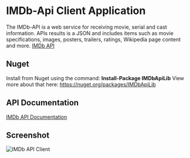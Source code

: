 # IMDb-Api Client Application
The IMDb-API is a web service for receiving movie, serial and cast information. APIs results is a JSON and includes items such as movie specifications, images, posters, trailers, ratings, Wikipedia page content and more. [IMDb API](https://imdb-api.com)

## Nuget
Install from Nuget using the command: **Install-Package IMDbApiLib** View more about that here:  https://nuget.org/packages/IMDbApiLib

## API Documentation
[IMDb API Documentation](https://imdb-api.com/api)

## Screenshot
![IMDb API Client](https://imdb-api.com/img/imdb-api-client.png "IMDb API Client")
